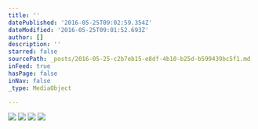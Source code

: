 ```yaml
---
title: ''
datePublished: '2016-05-25T09:02:59.354Z'
dateModified: '2016-05-25T09:01:52.693Z'
author: []
description: ''
starred: false
sourcePath: _posts/2016-05-25-c2b7eb15-e8df-4b10-b25d-b599439bc5f1.md
inFeed: true
hasPage: false
inNav: false
_type: MediaObject

---
```

![](https://the-grid-user-content.s3-us-west-2.amazonaws.com/ccd380a5-23cd-4fb4-9eba-9871a3002f2b.jpg)
![](https://the-grid-user-content.s3-us-west-2.amazonaws.com/767c51c4-a2e5-489c-8835-96e9bd1706ea.jpg)
![](https://the-grid-user-content.s3-us-west-2.amazonaws.com/f1f8ab0a-5779-46c6-aa18-80eab247d1cf.jpg)
![](https://the-grid-user-content.s3-us-west-2.amazonaws.com/c1ced0b4-5afe-4934-acf2-1c5a40fbba13.jpg)